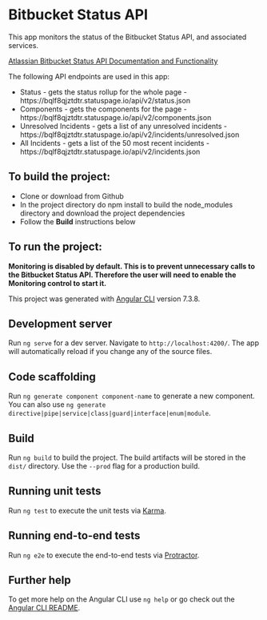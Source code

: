 # Bitbucket Status API

<p>This app monitors the status of the Bitbucket Status API, and associated services.</p>
<p><a href="https://bitbucket.status.atlassian.com/api#status" target="_blank" rel="noopener noreferrer">Atlassian Bitbucket Status API Documentation and Functionality</a></p>
<p>The following API endpoints are used in this app:</p>
<ul>
    <li><span>Status</span> - gets the status rollup for the whole page - <span class="api-endpoint">https://bqlf8qjztdtr.statuspage.io/api/v2/status.json</span></li>
    <li><span>Components</span> - gets the components for the page - <span class="api-endpoint">https://bqlf8qjztdtr.statuspage.io/api/v2/components.json</span></li>
    <li><span>Unresolved Incidents</span> - gets a list of any unresolved incidents - <span class="api-endpoint">https://bqlf8qjztdtr.statuspage.io/api/v2/incidents/unresolved.json</span></li>
    <li><span>All Incidents</span> - gets a list of the 50 most recent incidents - <span class="api-endpoint">https://bqlf8qjztdtr.statuspage.io/api/v2/incidents.json</span></li>
</ul>
            
## To build the project:
<ul>
  <li>Clone or download from Github</li>
  <li>In the project directory do npm install to build the node_modules directory and download the project dependencies</li>
  <li>Follow the <strong>Build</strong> instructions below
</ul>

## To run the project:
<strong>Monitoring is disabled by default.  This is to prevent unnecessary calls to the Bitbucket Status API.  Therefore the user will need to enable the Monitoring control to start it.</strong>

This project was generated with [Angular CLI](https://github.com/angular/angular-cli) version 7.3.8.

## Development server

Run `ng serve` for a dev server. Navigate to `http://localhost:4200/`. The app will automatically reload if you change any of the source files.

## Code scaffolding

Run `ng generate component component-name` to generate a new component. You can also use `ng generate directive|pipe|service|class|guard|interface|enum|module`.

## Build

Run `ng build` to build the project. The build artifacts will be stored in the `dist/` directory. Use the `--prod` flag for a production build.

## Running unit tests

Run `ng test` to execute the unit tests via [Karma](https://karma-runner.github.io).

## Running end-to-end tests

Run `ng e2e` to execute the end-to-end tests via [Protractor](http://www.protractortest.org/).

## Further help

To get more help on the Angular CLI use `ng help` or go check out the [Angular CLI README](https://github.com/angular/angular-cli/blob/master/README.md).
